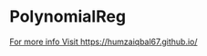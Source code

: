 # PolynomialReg
[For more info Visit
](https://humzaiqbal67.github.io/)https://humzaiqbal67.github.io/
